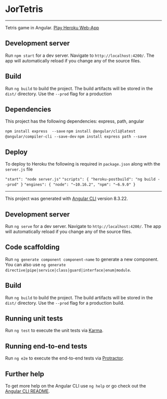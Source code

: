 # JorTetris

---

Tetris game in Angular. [Play Heroku Web-App](https://jor-tetris.herokuapp.com/)

## Development server

Run `npm start` for a dev server. Navigate to `http://localhost:4200/`. The app will automatically reload if you change any of the source files.

## Build

Run `ng build` to build the project. The build artifacts will be stored in the `dist/` directory. Use the `--prod` flag for a production 

## Dependencies

This project has the following dependencies: express, path, angular

`npm install express  --save`
`npm install @angular/cli@latest @angular/compiler-cli --save-dev`
`npm install express path --save`

## Deploy

To deploy to Heroku the following is required in `package.json` along with the `server.js` file

`"start": "node server.js"`
`"scripts": { "heroku-postbuild": "ng build --prod" }`
`"engines": { "node": "~10.16.2", "npm": "~6.9.0" }`

---

This project was generated with [Angular CLI](https://github.com/angular/angular-cli) version 8.3.22.

## Development server

Run `ng serve` for a dev server. Navigate to `http://localhost:4200/`. The app will automatically reload if you change any of the source files.

## Code scaffolding

Run `ng generate component component-name` to generate a new component. You can also use `ng generate directive|pipe|service|class|guard|interface|enum|module`.

## Build

Run `ng build` to build the project. The build artifacts will be stored in the `dist/` directory. Use the `--prod` flag for a production build.

## Running unit tests

Run `ng test` to execute the unit tests via [Karma](https://karma-runner.github.io).

## Running end-to-end tests

Run `ng e2e` to execute the end-to-end tests via [Protractor](http://www.protractortest.org/).

## Further help

To get more help on the Angular CLI use `ng help` or go check out the [Angular CLI README](https://github.com/angular/angular-cli/blob/master/README.md).
